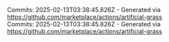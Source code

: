 Commits: 2025-02-13T03:38:45.826Z - Generated via https://github.com/marketplace/actions/artificial-grass
<br>
Commits: 2025-02-13T03:38:45.826Z - Generated via https://github.com/marketplace/actions/artificial-grass
<br>
